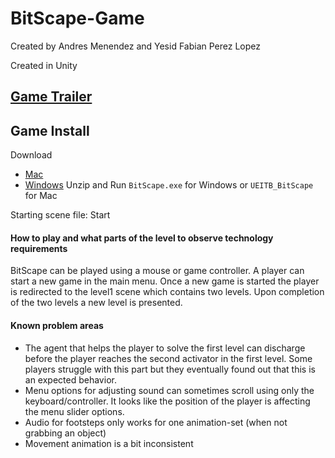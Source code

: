 # BitScape-Game
Created by Andres Menendez and Yesid Fabian Perez Lopez

Created in Unity

## [Game Trailer](https://youtu.be/-OnqQ_P7N4Q)

## Game Install
Download
- [Mac](https://drive.google.com/file/d/1EF8VxkX7Zuc7iRvsw3EJhwZCSmTk5Qdw/view?usp=sharing)
- [Windows](https://drive.google.com/file/d/1J0wXviDW_jbXlmUaGPazuOxh8JLQhX9T/view?usp=sharing)
Unzip and Run `BitScape.exe` for Windows or `UEITB_BitScape` for Mac

Starting scene file: Start

#### How to play and what parts of the level to observe technology requirements
BitScape can be played using a mouse or game controller. A player can start a new game in the main menu. Once a new game is started the player is redirected to the level1 scene which contains two levels. Upon completion of the two levels a new level is presented.

#### Known problem areas
- The agent that helps the player to solve the first level can discharge before the player reaches the second activator in the first level. Some players struggle with this part but they eventually found out that this is an expected behavior.
- Menu options for adjusting sound can sometimes scroll using only the keyboard/controller. It looks like the position of the player is affecting the menu slider options.
- Audio for footsteps only works for one animation-set (when not grabbing an object)
- Movement animation is a bit inconsistent
